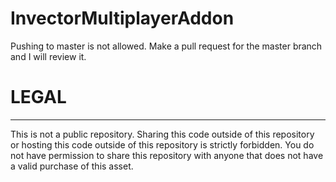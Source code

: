 # InvectorMultiplayerAddon

Pushing to master is not allowed. Make a pull request for the master branch and I will review it. 

# LEGAL
----------
This is not a public repository. Sharing this code outside of this repository or hosting this code outside of this repository is strictly forbidden. You do not have permission to share this repository with anyone that does not have a valid purchase of this asset.
